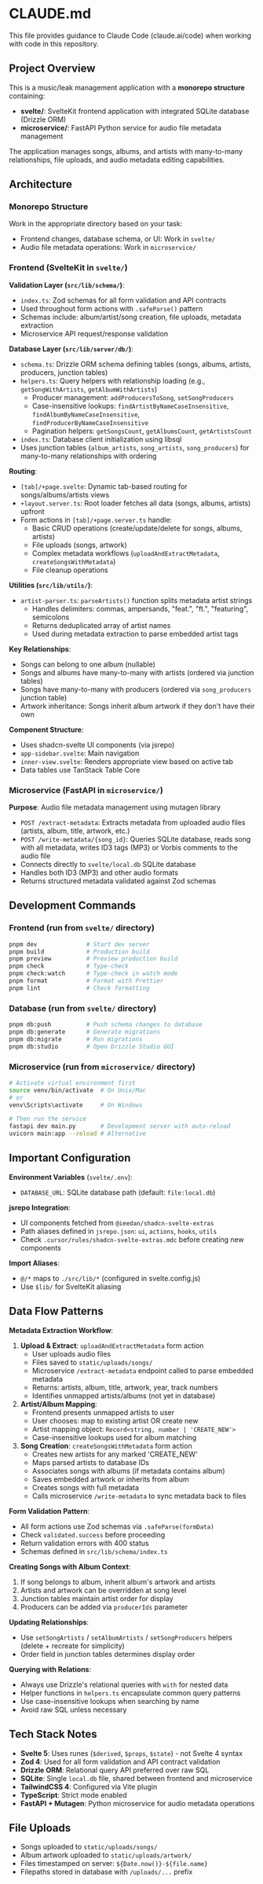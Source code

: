 # CLAUDE.md

This file provides guidance to Claude Code (claude.ai/code) when working with code in this repository.

## Project Overview

This is a music/leak management application with a **monorepo structure** containing:
- **svelte/**: SvelteKit frontend application with integrated SQLite database (Drizzle ORM)
- **microservice/**: FastAPI Python service for audio file metadata management

The application manages songs, albums, and artists with many-to-many relationships, file uploads, and audio metadata editing capabilities.

## Architecture

### Monorepo Structure
Work in the appropriate directory based on your task:
- Frontend changes, database schema, or UI: Work in `svelte/`
- Audio file metadata operations: Work in `microservice/`

### Frontend (SvelteKit in `svelte/`)

**Validation Layer (`src/lib/schema/`)**:
- `index.ts`: Zod schemas for all form validation and API contracts
- Used throughout form actions with `.safeParse()` pattern
- Schemas include: album/artist/song creation, file uploads, metadata extraction
- Microservice API request/response validation

**Database Layer (`src/lib/server/db/`)**:
- `schema.ts`: Drizzle ORM schema defining tables (songs, albums, artists, producers, junction tables)
- `helpers.ts`: Query helpers with relationship loading (e.g., `getSongWithArtists`, `getAlbumWithArtists`)
  - Producer management: `addProducersToSong`, `setSongProducers`
  - Case-insensitive lookups: `findArtistByNameCaseInsensitive`, `findAlbumByNameCaseInsensitive`, `findProducerByNameCaseInsensitive`
  - Pagination helpers: `getSongsCount`, `getAlbumsCount`, `getArtistsCount`
- `index.ts`: Database client initialization using libsql
- Uses junction tables (`album_artists`, `song_artists`, `song_producers`) for many-to-many relationships with ordering

**Routing**:
- `[tab]/+page.svelte`: Dynamic tab-based routing for songs/albums/artists views
- `+layout.server.ts`: Root loader fetches all data (songs, albums, artists) upfront
- Form actions in `[tab]/+page.server.ts` handle:
  - Basic CRUD operations (create/update/delete for songs, albums, artists)
  - File uploads (songs, artwork)
  - Complex metadata workflows (`uploadAndExtractMetadata`, `createSongsWithMetadata`)
  - File cleanup operations

**Utilities (`src/lib/utils/`)**:
- `artist-parser.ts`: `parseArtists()` function splits metadata artist strings
  - Handles delimiters: commas, ampersands, "feat.", "ft.", "featuring", semicolons
  - Returns deduplicated array of artist names
  - Used during metadata extraction to parse embedded artist tags

**Key Relationships**:
- Songs can belong to one album (nullable)
- Songs and albums have many-to-many with artists (ordered via junction tables)
- Songs have many-to-many with producers (ordered via `song_producers` junction table)
- Artwork inheritance: Songs inherit album artwork if they don't have their own

**Component Structure**:
- Uses shadcn-svelte UI components (via jsrepo)
- `app-sidebar.svelte`: Main navigation
- `inner-view.svelte`: Renders appropriate view based on active tab
- Data tables use TanStack Table Core

### Microservice (FastAPI in `microservice/`)

**Purpose**: Audio file metadata management using mutagen library
- `POST /extract-metadata`: Extracts metadata from uploaded audio files (artists, album, title, artwork, etc.)
- `POST /write-metadata/{song_id}`: Queries SQLite database, reads song with all metadata, writes ID3 tags (MP3) or Vorbis comments to the audio file
- Connects directly to `svelte/local.db` SQLite database
- Handles both ID3 (MP3) and other audio formats
- Returns structured metadata validated against Zod schemas

## Development Commands

### Frontend (run from `svelte/` directory)
```bash
pnpm dev              # Start dev server
pnpm build            # Production build
pnpm preview          # Preview production build
pnpm check            # Type-check
pnpm check:watch      # Type-check in watch mode
pnpm format           # Format with Prettier
pnpm lint             # Check formatting
```

### Database (run from `svelte/` directory)
```bash
pnpm db:push          # Push schema changes to database
pnpm db:generate      # Generate migrations
pnpm db:migrate       # Run migrations
pnpm db:studio        # Open Drizzle Studio GUI
```

### Microservice (run from `microservice/` directory)
```bash
# Activate virtual environment first
source venv/bin/activate  # On Unix/Mac
# or
venv\Scripts\activate     # On Windows

# Then run the service
fastapi dev main.py       # Development server with auto-reload
uvicorn main:app --reload # Alternative
```

## Important Configuration

**Environment Variables** (`svelte/.env`):
- `DATABASE_URL`: SQLite database path (default: `file:local.db`)

**jsrepo Integration**:
- UI components fetched from `@ieedan/shadcn-svelte-extras`
- Path aliases defined in `jsrepo.json`: `ui`, `actions`, `hooks`, `utils`
- Check `.cursor/rules/shadcn-svelte-extras.mdc` before creating new components

**Import Aliases**:
- `@/*` maps to `./src/lib/*` (configured in svelte.config.js)
- Use `$lib/` for SvelteKit aliasing

## Data Flow Patterns

**Metadata Extraction Workflow**:
1. **Upload & Extract**: `uploadAndExtractMetadata` form action
   - User uploads audio files
   - Files saved to `static/uploads/songs/`
   - Microservice `/extract-metadata` endpoint called to parse embedded metadata
   - Returns: artists, album, title, artwork, year, track numbers
   - Identifies unmapped artists/albums (not yet in database)
2. **Artist/Album Mapping**:
   - Frontend presents unmapped artists to user
   - User chooses: map to existing artist OR create new
   - Artist mapping object: `Record<string, number | 'CREATE_NEW'>`
   - Case-insensitive lookups used for album matching
3. **Song Creation**: `createSongsWithMetadata` form action
   - Creates new artists for any marked 'CREATE_NEW'
   - Maps parsed artists to database IDs
   - Associates songs with albums (if metadata contains album)
   - Saves embedded artwork or inherits from album
   - Creates songs with full metadata
   - Calls microservice `/write-metadata` to sync metadata back to files

**Form Validation Pattern**:
- All form actions use Zod schemas via `.safeParse(formData)`
- Check `validated.success` before proceeding
- Return validation errors with 400 status
- Schemas defined in `src/lib/schema/index.ts`

**Creating Songs with Album Context**:
1. If song belongs to album, inherit album's artwork and artists
2. Artists and artwork can be overridden at song level
3. Junction tables maintain artist order for display
4. Producers can be added via `producerIds` parameter

**Updating Relationships**:
- Use `setSongArtists` / `setAlbumArtists` / `setSongProducers` helpers (delete + recreate for simplicity)
- Order field in junction tables determines display order

**Querying with Relations**:
- Always use Drizzle's relational queries with `with` for nested data
- Helper functions in `helpers.ts` encapsulate common query patterns
- Use case-insensitive lookups when searching by name
- Avoid raw SQL unless necessary

## Tech Stack Notes

- **Svelte 5**: Uses runes (`$derived`, `$props`, `$state`) - not Svelte 4 syntax
- **Zod 4**: Used for all form validation and API contract validation
- **Drizzle ORM**: Relational query API preferred over raw SQL
- **SQLite**: Single `local.db` file, shared between frontend and microservice
- **TailwindCSS 4**: Configured via Vite plugin
- **TypeScript**: Strict mode enabled
- **FastAPI + Mutagen**: Python microservice for audio metadata operations

## File Uploads

- Songs uploaded to `static/uploads/songs/`
- Album artwork uploaded to `static/uploads/artwork/`
- Files timestamped on server: `${Date.now()}-${file.name}`
- Filepaths stored in database with `/uploads/...` prefix
